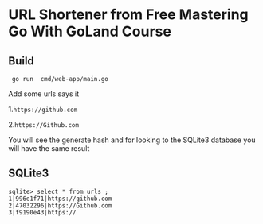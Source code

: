 # URL Shortener from Free Mastering Go With GoLand Course
## Build
```code
 go run  cmd/web-app/main.go
```
Add some urls says it

1.```https://github.com```

2.```https://Github.com```


You will see the generate hash and for looking to the SQLite3 database you will have the same result

## SQLite3

```code
sqlite> select * from urls ;
1|996e1f71|https://github.com
2|47032296|https://Github.com
3|f9190e43|https://
```
